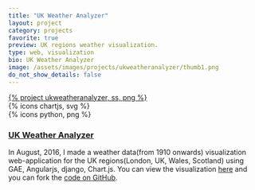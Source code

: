 ```yaml
---
title: "UK Weather Analyzer"
layout: project
category: projects
favorite: true
preview: UK regions weather visualization.
type: web, visualization
bio: UK Weather Analyzer
image: /assets/images/projects/ukweatheranalyzer/thumb1.png
do_not_show_details: false
---
```


<div class="project project-website spacing-one width-two">
  <a href="https://uk-weather-analyzer.appspot.com/" target="_blank">
    {% project ukweatheranalyzer, ss, png %}
  </a>
</div>

<div class="project project-logo-tech width-one">
    {% icons chartjs, svg  %}
</div>

<div class="project project-logo-tech width-one">
  {% icons python, png %}
</div>

<div class="project project-description clear-right width-two">
  <h3><a href="https://uk-weather-analyzer.appspot.com/" target="_blank">UK Weather Analyzer</a></h3>
  <p>In August, 2016, I made a weather data(from 1910 onwards) visualization web-application for the UK regions(London, UK, Wales, Scotland) using GAE, Angularjs, django, Chart.js. You can view the visualization <a href="https://uk-weather-analyzer.appspot.com/" target="_blank">here</a> and you can fork the <a href="https://github.com/yashrajsingh/tellmeweathernow-gopherconindia2015" target="_blank">code on GitHub</a>.</p>
</div>